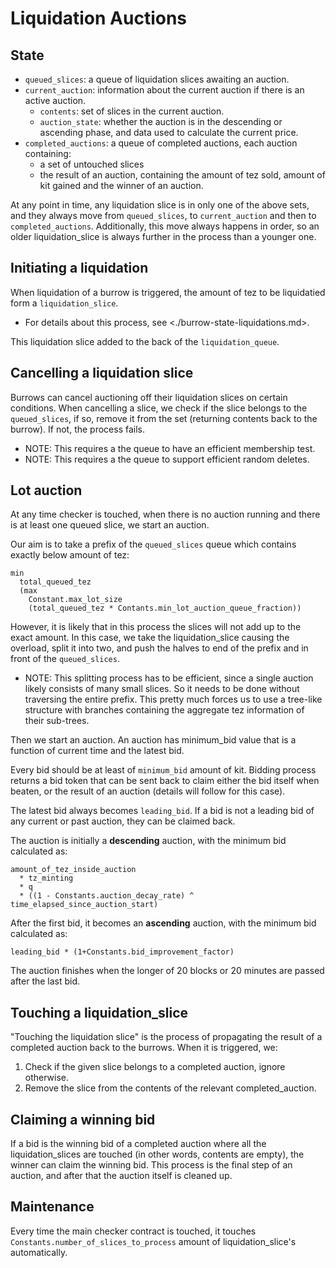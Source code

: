 # Liquidation Auctions

## State

* `queued_slices`: a queue of liquidation slices awaiting an auction.
* `current_auction`: information about the current auction if there is an active auction.
  * `contents`: set of slices in the current auction.
  * `auction_state`: whether the auction is in the descending or ascending phase, and data used
  to calculate the current price.
* `completed_auctions`: a queue of completed auctions, each auction containing:
  * a set of untouched slices
  * the result of an auction, containing the amount of tez sold, amount of kit gained and the
  winner of an auction.

At any point in time, any liquidation slice is in only one of the above sets, and they always
move from `queued_slices`, to `current_auction` and then to `completed_auctions`. Additionally,
this move always happens in order, so an older liquidation_slice is always further in the
process than a younger one.

## Initiating a liquidation

When liquidation of a burrow is triggered, the amount of tez to be liquidatied form a
`liquidation_slice`.
  * For details about this process, see <./burrow-state-liquidations.md>.

This liquidation slice added to the back of the `liquidation_queue`.

## Cancelling a liquidation slice

Burrows can cancel auctioning off their liquidation slices on certain conditions. When cancelling
a slice, we check if the slice belongs to the `queued_slices`, if so, remove it from the
set (returning contents back to the burrow). If not, the process fails.

* NOTE: This requires a the queue to have an efficient membership test.
* NOTE: This requires a the queue to support efficient random deletes.

## Lot auction

At any time checker is touched, when there is no auction running and there is at least one
queued slice, we start an auction.

Our aim is to take a prefix of the `queued_slices` queue which contains exactly below amount
of tez:

```
min
  total_queued_tez
  (max
    Constant.max_lot_size
    (total_queued_tez * Contants.min_lot_auction_queue_fraction))
```

However, it is likely that in this process the slices will not add up to the exact amount. In
this case, we take the liquidation_slice causing the overload, split it into two, and push the
halves to end of the prefix and in front of the `queued_slices`.

* NOTE: This splitting process has to be efficient, since a single auction likely consists of
many small slices. So it needs to be done without traversing the entire prefix. This pretty much
forces us to use a tree-like structure with branches containing the aggregate tez information
of their sub-trees.

Then we start an auction. An auction has minimum_bid value that is a function of current time
and the latest bid.

Every bid should be at least of `minimum_bid` amount of kit. Bidding process returns a bid token
that can be sent back to claim either the bid itself when beaten, or the result of an auction
(details will follow for this case).

The latest bid always becomes `leading_bid`. If a bid is not a leading bid of any current or
past auction, they can be claimed back.

The auction is initially a **descending** auction, with the minimum bid calculated as:

```
amount_of_tez_inside_auction
  * tz_minting
  * q
  * ((1 - Constants.auction_decay_rate) ^ time_elapsed_since_auction_start)
```

After the first bid, it becomes an **ascending** auction, with the minimum bid calculated as:

```
leading_bid * (1+Constants.bid_improvement_factor)
```

The auction finishes when the longer of 20 blocks or 20 minutes are passed after the last bid.

## Touching a liquidation_slice

"Touching the liquidation slice" is the process of propagating the result of a completed auction
back to the burrows.  When it is triggered, we:

1. Check if the given slice belongs to a completed auction, ignore otherwise.
2. Remove the slice from the contents of the relevant completed_auction.

## Claiming a winning bid

If a bid is the winning bid of a completed auction where all the liquidation_slices are touched
(in other words, contents are empty), the winner can claim the winning bid. This process is the
final step of an auction, and after that the auction itself is cleaned up.

## Maintenance

Every time the main checker contract is touched, it touches `Constants.number_of_slices_to_process`
amount of liquidation_slice's automatically.
